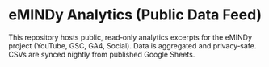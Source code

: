 # eMINDy Analytics (Public Data Feed)

This repository hosts public, read‑only analytics excerpts for the eMINDy project (YouTube, GSC, GA4, Social). Data is aggregated and privacy‑safe. CSVs are synced nightly from published Google Sheets.